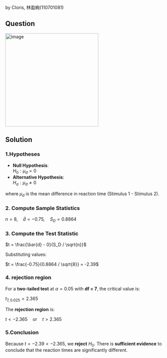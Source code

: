 by Cloris, 林盈絢(110701081)

## Question
<img width="293" alt="image" src="https://github.com/user-attachments/assets/5ca217b0-44e9-4b7f-9c6f-bf0798bdeefa" />

## Solution
### 1.Hypotheses
- **Null Hypothesis**:  
  $H_0: \mu_d = 0$  
- **Alternative Hypothesis**:  
  $H_a: \mu_d \neq 0$  

where $\mu_d$ is the mean difference in reaction time (Stimulus 1 - Stimulus 2).

### 2. Compute Sample Statistics
$n = 8, \quad \bar{d} = -0.75, \quad S_D = 0.8864$  

### 3. Compute the Test Statistic
$t = \frac{\bar{d} - 0}{S_D / \sqrt{n}}$  

Substituting values:  

$t = \frac{-0.75}{0.8864 / \sqrt{8}} = -2.39$  

### 4. rejection region
For a **two-tailed test** at $\alpha = 0.05$ with **df = 7**, the critical value is:  

$t_{7, 0.025} = 2.365$  

The **rejection region** is:  

$t < -2.365 \quad \text{or} \quad t > 2.365$  

### 5.Conclusion
Because $t = -2.39 < -2.365$, we **reject** $H_0$. There is **sufficient evidence** to conclude that the reaction times are significantly different.
